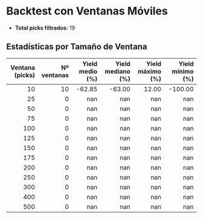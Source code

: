 # Backtest con Ventanas Móviles

- **Total picks filtrados:** 19

## Estadísticas por Tamaño de Ventana

| Ventana (picks) | Nº ventanas | Yield medio (%) | Yield mediano (%) | Yield máximo (%) | Yield mínimo (%) |
|---------------:|------------:|----------------:|------------------:|-----------------:|-----------------:|
|              10 |           10 |          -62.85 |            -63.00 |           12.00 |         -100.00 |
|              25 |            0 |             nan |               nan |             nan |             nan |
|              50 |            0 |             nan |               nan |             nan |             nan |
|              75 |            0 |             nan |               nan |             nan |             nan |
|             100 |            0 |             nan |               nan |             nan |             nan |
|             125 |            0 |             nan |               nan |             nan |             nan |
|             150 |            0 |             nan |               nan |             nan |             nan |
|             175 |            0 |             nan |               nan |             nan |             nan |
|             200 |            0 |             nan |               nan |             nan |             nan |
|             250 |            0 |             nan |               nan |             nan |             nan |
|             300 |            0 |             nan |               nan |             nan |             nan |
|             400 |            0 |             nan |               nan |             nan |             nan |
|             500 |            0 |             nan |               nan |             nan |             nan |